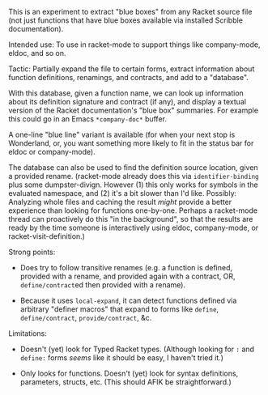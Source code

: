 This is an experiment to extract "blue boxes" from any Racket source
file (not just functions that have blue boxes available via installed
Scribble documentation).

Intended use: To use in racket-mode to support things like
company-mode, eldoc, and so on.

Tactic: Partially expand the file to certain forms, extract
information about function definitions, renamings, and contracts, and
add to a "database".

With this database, given a function name, we can look up information
about its definition signature and contract (if any), and display a
textual version of the Racket documentation's "blue box" summaries.
For example this could go in an Emacs `*company-doc*` buffer.

A one-line "blue line" variant is available (for when your next stop
is Wonderland, or, you want something more likely to fit in the status
bar for eldoc or company-mode).

The database can also be used to find the definition source location,
given a provided rename. (racket-mode already does this via
`identifier-binding` plus some dumpster-divign. However (1) this only
works for symbols in the evaluated namespace, and (2) it's a bit
slower than I'd like. Possibly: Analyzing whole files and caching the
result *might* provide a better experience than looking for functions
one-by-one. Perhaps a racket-mode thread can proactively do this "in
the background", so that the results are ready by the time someone is
interactively using eldoc, company-mode, or racket-visit-definition.)

Strong points:

- Does try to follow transitive renames (e.g. a function is defined,
  provided with a rename, and provided again with a contract, OR,
  `define/contract`ed then provided with a rename).

- Because it uses `local-expand`, it can detect functions defined via
  arbitrary "definer macros" that expand to forms like `define`,
  `define/contract`, `provide/contract`, &c.

Limitations:

- Doesn't (yet) look for Typed Racket types. (Although looking for `:`
  and `define:` forms _seems_ like it should be easy, I haven't tried
  it.)

- Only looks for functions. Doesn't (yet) look for syntax definitions,
  parameters, structs, etc. (This should AFIK be straightforward.)
